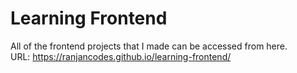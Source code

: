 # Learning Frontend
All of the frontend projects that I made can be accessed from here.
<br>
URL: https://ranjancodes.github.io/learning-frontend/
